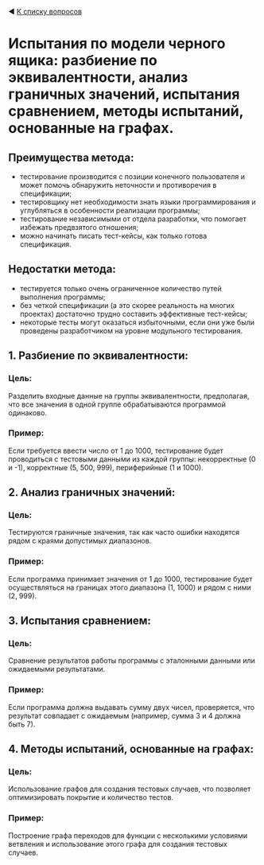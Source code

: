 ◀ [К списку вопросов](../README.md)

# Испытания по модели черного ящика: разбиение по эквивалентности, анализ граничных значений, испытания сравнением, методы испытаний, основанные на графах.

## Преимущества метода:

* тестирование производится с позиции конечного пользователя и может помочь обнаружить неточности и противоречия в спецификации;
* тестировщику нет необходимости знать языки программирования и углубляться в особенности реализации программы;
* тестирование независимыми от отдела разработки, что помогает избежать предвзятого отношения;
* можно начинать писать тест-кейсы, как только готова спецификация.

## Недостатки метода:

* тестируется только очень ограниченное количество путей выполнения программы;
* без четкой спецификации (а это скорее реальность на многих проектах) достаточно трудно составить эффективные тест-кейсы;
* некоторые тесты могут оказаться избыточными, если они уже были проведены разработчиком на уровне модульного тестирования.

## 1. Разбиение по эквивалентности:

### Цель: 

Разделить входные данные на группы эквивалентности, предполагая, что все значения в одной группе обрабатываются программой одинаково.

### Пример: 

Если требуется ввести число от 1 до 1000, тестирование будет проводиться с тестовыми данными из каждой группы: некорректные (0 и -1), корректные (5, 500, 999), периферийные (1 и 1000).

## 2. Анализ граничных значений:

### Цель: 

Тестируются граничные значения, так как часто ошибки находятся рядом с краями допустимых диапазонов.

### Пример: 

Если программа принимает значения от 1 до 1000, тестирование будет осуществляться на границах этого диапазона (1, 1000) и рядом с ними (2, 999).

## 3. Испытания сравнением:

### Цель: 

Сравнение результатов работы программы с эталонными данными или ожидаемыми результатами.

### Пример: 

Если программа должна выдавать сумму двух чисел, проверяется, что результат совпадает с ожидаемым (например, сумма 3 и 4 должна быть 7).

## 4. Методы испытаний, основанные на графах:

### Цель: 

Использование графов для создания тестовых случаев, что позволяет оптимизировать покрытие и количество тестов.

### Пример: 

Построение графа переходов для функции с несколькими условиями ветвления и использование этого графа для создания тестовых случаев.
